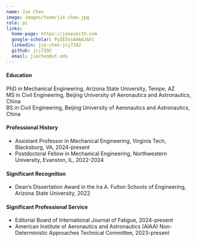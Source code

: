 ```yaml
---
name: Jie Chen
image: images/team/jie-chen.jpg
role: pi
links:
  home-page: https://janesmith.com
  google-scholar: PyIE5ssAAAAJ&hl
  linkedin: jie-chen-jcj7292
  github: jcj7292
  email: jiechen@vt.edu
---
```


#### Education
PhD in Mechanical Engineering, Arizona State University, Tempe, AZ <br>
MS in Civil Engineering, Beijing University of Aeronautics and Astronautics, China <br>
BS in Civil Engineering, Beijing University of Aeronautics and Astronautics, China

#### Professional History
- Assistant Professor in Mechanical Engineering, Virginia Tech, Blacksburg, VA, 2024-present
- Postdoctoral Fellow in Mechanical Engineering, Northwestern University, Evanston, IL, 2022-2024

#### Significant Recognition
- Dean’s Dissertation Award in the Ira A. Fulton Schools of Engineering, Arizona State University, 2022

#### Significant Professional Service
- Editorial Board of International Journal of Fatigue, 2024-present  <br>
- American Institute of Aeronautics and Astronautics (AIAA) Non-Deterministic Approaches Technical Committee, 2023-present


